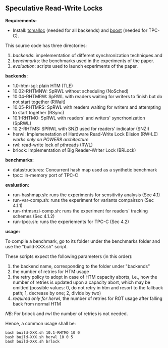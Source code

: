 ## Speculative Read-Write Locks ##

**Requirements:**

* Install: [tcmalloc](http://goog-perftools.sourceforge.net/doc/tcmalloc.html) (needed for all backends) and [boost](https://www.boost.org/) (needed for TPC-C).

This source code has three directories: 
1. *backends*: impelementation of different synchronization techniques and 
2. *benchmarks*: the benchmarks used in the experiments of the paper.
3. *evaluation*: scripts used to launch experiments of the paper.

**backends:**

* 1.0-htm-sgl: plain HTM (TLE)
* 10.02-RHTMNW: SpRWL without scheduling (NoSched)
* 10.04-RHTMRW: SpRWL with readers waiting for writers to finish but do not start together (RWait)
* 10.05-RHTMRS: SpRWL with readers waiting for writers and attempting to start together (RSync)
* 10.1-RHTMO: SpRWL with readers' and writers' syncrhonization (SpRWL)
* 10.2-RHTMS: SPRWL with SNZI used for readers' indicator (SNZI)
* herwl: Implemenetation of Hardware Read-Write Lock Elision (RW-LE) *works only on POWER8 architecture*
* rwl: read-write lock of pthreads (RWL)
* brlock: Implementation of Big Reader-Writer Lock (BRLock)

**benchmarks:**

* datastructures: Concurrent hash map used as a synthetic benchmark
* tpcc: in-memory port of TPC-C

**evaluation:**

* run-hashmap.sh: runs the experiments for sensitivity analysis (Sec 4.1)
* run-var-comp.sh: runs the experiment for variants compairson (Sec 4.1.1)
* run-rhtmsnzi-comp.sh: runs the experiment for readers' tracking schemes (Sec 4.1.2)
* run-tpcc.sh: runs the experiements for TPC-C (Sec 4.2)

**usage:**

To compile a benchmark, go to its folder under the benchmarks folder and use the "build-XXX.sh" script.
 
These scripts expect the following parameters (in this order):

1. the backend name, corresponding to the folder under "backends"
2. the number of retries for HTM usage
3. the retry policy to adopt in case of HTM capacity aborts, i.e., how the number of retries is updated upon a
   capacity abort, which may be omitted (possible values: 0, do not retry in htm and resort to the fallback path; 1, decrease by
   one; 2, divide by two)
4. *required only for herwl*, the number of retries for ROT usage after falling back from normal HTM 

*NB*: For brlock and rwl the number of retries is not needed.

Hence, a common usage shall be: 
```
bash build-XXX.sh 10.1-RHTMO 10 0
bash build-XXX.sh herwl 10 0 5
bash build-XXX.sh brlock
```

